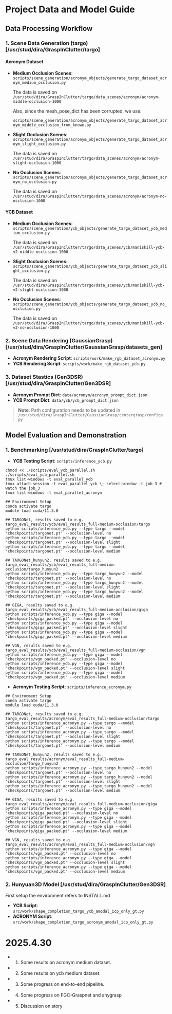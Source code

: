 # Project Data and Model Guide

## Data Processing Workflow

### 1. Scene Data Generation (targo) [/usr/stud/dira/GraspInClutter/targo]

#### Acronym Dataset

- **Medium Occlusion Scenes**: `scripts/scene_generation/acronym_objects/generate_targo_dataset_acroym_medium_occlusion.py`

  The data is saved on `/usr/stud/dira/GraspInClutter/targo/data_scenes/acronym/acronym-middle-occlusion-1000`

  Also, since the mesh_pose_dict has been corrupted, we use:

  `scripts/scene_generation/acronym_objects/generate_targo_dataset_acroym_middle_occlusion_from_known.py`

- **Slight Occlusion Scenes**: `scripts/scene_generation/acronym_objects/generate_targo_dataset_acroym_slight_occlusion.py`

  The data is saved on `/usr/stud/dira/GraspInClutter/targo/data_scenes/acronym/acronym-slight-occlusion-1000`

- **No Occlusion Scenes**: `scripts/scene_generation/acronym_objects/generate_targo_dataset_acroym_no_occlusion.py`

  The data is saved on `/usr/stud/dira/GraspInClutter/targo/data_scenes/acronym/acronym-no-occlusion-1000`

#### YCB Dataset

- **Medium Occlusion Scenes**: `scripts/scene_generation/ycb_objects/generate_targo_dataset_ycb_medium_occlusion.py`

  The data is saved on `/usr/stud/dira/GraspInClutter/targo/data_scenes/ycb/maniskill-ycb-v2-middle-occlusion-1000`

- **Slight Occlusion Scenes**: `scripts/scene_generation/ycb_objects/generate_targo_dataset_ycb_slight_occlusion.py`

  The data is saved on `/usr/stud/dira/GraspInClutter/targo/data_scenes/ycb/maniskill-ycb-v2-slight-occlusion-1000`

- **No Occlusion Scenes**: `scripts/scene_generation/ycb_objects/generate_targo_dataset_ycb_no_occlusion.py`

  The data is saved on `/usr/stud/dira/GraspInClutter/targo/data_scenes/ycb/maniskill-ycb-v2-no-occlusion-1000`

### 2. Scene Data Rendering (GaussianGrasp) [/usr/stud/dira/GraspInClutter/GaussianGrasp/datasets_gen]

- **Acronym Rendering Script**: `scripts/work/make_rgb_dataset_acronym.py`
- **YCB Rendering Script**: `scripts/work/make_rgb_dataset_ycb.py`

### 3. Dataset Stastics (Gen3DSR) [/usr/stud/dira/GraspInClutter/Gen3DSR]

- **Acronym Prompt Dict**: `data/acronym/acronym_prompt_dict.json`
- **YCB Prompt Dict**: `data/ycb/ycb_prompt_dict.json`

> **Note**: Path configuration needs to be updated in `/usr/stud/dira/GraspInClutter/GaussianGrasp/centergrasp/configs.py`

## Model Evaluation and Demonstration

### 1. Benchmarking [/usr/stud/dira/GraspInClutter/targo]

- **YCB Testing Script**: `scripts/inference_ycb.py`

```
chmod +x ./scripts/eval_ycb_parallel.sh
./scripts/eval_ycb_parallel.sh
tmux list-windows -t eval_parallel_ycb
tmux attach-session -t eval_parallel_ycb \; select-window -t job_3 # watch the job_3
tmux list-windows -t eval_parallel_acronym
```

```
## Environment Setup
conda activate targo
module load cuda/11.3.0

## TARGONet, results saved to e.g. targo_eval_results/ycb/eval_results_full-medium-occlusion/targo
python scripts/inference_ycb.py --type targo --model 'checkpoints/targonet.pt' --occlusion-level no
python scripts/inference_ycb.py --type targo --model 'checkpoints/targonet.pt' --occlusion-level slight
python scripts/inference_ycb.py --type targo --model 'checkpoints/targonet.pt' --occlusion-level medium

## TARGONet_hunyun2, results saved to e.g. targo_eval_results/ycb/eval_results_full-medium-occlusion/targo_hunyun2
python scripts/inference_ycb.py --type targo_hunyun2 --model 'checkpoints/targonet.pt' --occlusion-level no
python scripts/inference_ycb.py --type targo_hunyun2 --model 'checkpoints/targonet.pt' --occlusion-level slight
python scripts/inference_ycb.py --type targo_hunyun2 --model 'checkpoints/targonet.pt' --occlusion-level medium

## GIGA, results saved to e.g. targo_eval_results/ycb/eval_results_full-medium-occlusion/giga
python scripts/inference_ycb.py --type giga --model 'checkpoints/giga_packed.pt' --occlusion-level no
python scripts/inference_ycb.py --type giga --model 'checkpoints/giga_packed.pt' --occlusion-level slight
python scripts/inference_ycb.py --type giga --model 'checkpoints/giga_packed.pt' --occlusion-level medium

## VGN, results saved to e.g. targo_eval_results/ycb/eval_results_full-medium-occlusion/vgn
python scripts/inference_ycb.py --type giga --model 'checkpoints/vgn_packed.pt' --occlusion-level no
python scripts/inference_ycb.py --type giga --model 'checkpoints/vgn_packed.pt' --occlusion-level slight
python scripts/inference_ycb.py --type giga --model 'checkpoints/vgn_packed.pt' --occlusion-level medium
```

- **Acronym Testing Script**: `scripts/inference_acronym.py`

```
## Environment Setup
conda activate targo
module load cuda/11.3.0

## TARGONet, results saved to e.g. targo_eval_results/acronym/eval_results_full-medium-occlusion/targo
python scripts/inference_acronym.py --type targo --model 'checkpoints/targonet.pt' --occlusion-level no
python scripts/inference_acronym.py --type targo --model 'checkpoints/targonet.pt' --occlusion-level slight
python scripts/inference_acronym.py --type targo --model 'checkpoints/targonet.pt' --occlusion-level medium

## TARGONet_hunyun2, results saved to e.g. targo_eval_results/acronym/eval_results_full-medium-occlusion/targo_hunyun2
python scripts/inference_acronym.py --type targo_hunyun2 --model 'checkpoints/targonet.pt' --occlusion-level no
python scripts/inference_acronym.py --type targo_hunyun2 --model 'checkpoints/targonet.pt' --occlusion-level slight
python scripts/inference_acronym.py --type targo_hunyun2 --model 'checkpoints/targonet.pt' --occlusion-level medium

## GIGA, results saved to e.g. targo_eval_results/acronym/eval_results_full-medium-occlusion/giga
python scripts/inference_acronym.py --type giga --model 'checkpoints/giga_packed.pt' --occlusion-level no
python scripts/inference_acronym.py --type giga --model 'checkpoints/giga_packed.pt' --occlusion-level slight
python scripts/inference_acronym.py --type giga --model 'checkpoints/giga_packed.pt' --occlusion-level medium

## VGN, results saved to e.g. targo_eval_results/acronym/eval_results_full-medium-occlusion/vgn
python scripts/inference_acronym.py --type giga --model 'checkpoints/vgn_packed.pt' --occlusion-level no
python scripts/inference_acronym.py --type giga --model 'checkpoints/vgn_packed.pt' --occlusion-level slight
python scripts/inference_acronym.py --type giga --model 'checkpoints/vgn_packed.pt' --occlusion-level medium
```

### 2. Hunyuan3D Model [/usr/stud/dira/GraspInClutter/Gen3DSR]

First setup the environment refers to INSTALL.md

- **YCB Script**: `src/work/shape_completion_targo_ycb_amodal_icp_only_gt.py`
- **ACRONYM Script**: `src/work/shape_completion_targo_acronym_amodal_icp_only_gt.py`

# 2025.4.30

- 1. Some results on acronym medium dataset.
- 2. Some results on ycb medium dataset.
- 3. Some progress on end-to-end pipeline.
- 4. Some progress on FGC-Graspnet and anygrasp
- 5. Discussion on story